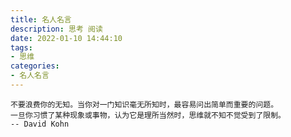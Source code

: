 ```yaml
---
title: 名人名言
description: 思考 阅读
date: 2022-01-10 14:44:10
tags:
- 思维
categories:
- 名人名言
---
```


```textmate
不要浪费你的无知。当你对一门知识毫无所知时，最容易问出简单而重要的问题。
一旦你习惯了某种现象或事物，认为它是理所当然时，思维就不知不觉受到了限制。
-- David Kohn
```
